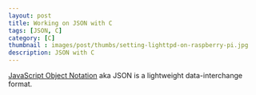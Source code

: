 ```yaml
---
layout: post
title: Working on JSON with C
tags: [JSON, C]
category: [C]
thumbnail : images/post/thumbs/setting-lighttpd-on-raspberry-pi.jpg
description: JSON with C
---
```


<p><i class="fa fa-quote-left fa-2x fa-pull-left fa-border"></i></p>

[JavaScript Object Notation](http://json.org/) aka JSON is a lightweight data-interchange format.
